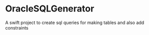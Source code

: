 # OracleSQLGenerator
A swift project to create sql queries for making tables and also add constraints
